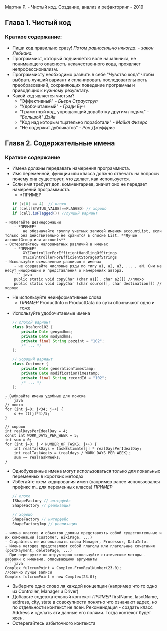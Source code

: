 Мартин Р. - Чистый код. Cоздание, анализ и рефакторинг - 2019

## Глава 1. Чистый код

### Краткое содержание:
- Пиши код правильно сразу!
	*Потом равносильно никогда.  -  закон Лебиана.*
- Программист, который подчиняется воле начальника, не понимающего опасность некачественного кода, проявляет непрофессионализм.
- Программисту необходимо развить в себе "Чувство кода" чтобы выбрать лучший вариант и спланировать последовательность преобразований, сохраняющих поведение программы и приводящих к нужному результату.
- Какой код является чистым?
	- "Эффективный" - *Бьерн Страуструп*
	- "Удобочитаемый" - *Грэди Буч*
	- "Грамотный код, упрощающий доработку другим людям." - *"Большой" Дэйв*
	- "Код над которым тщательно поработали"  -  *Майкл Физерс*
	- "Не содержит дубликатов" - *Рон Джеффрис*

## Глава 2. Содержательные имена

### Краткое содержание
- Имена должны передавать намерения программиста.
- Имя переменной, функции или класса должно отвечать на вопросы почему она существует, что делает, как используется.
- Если имя требует доп. комментариев, значит оно не передает намерений программиста.
	- *ПРИМЕР
	``` java
	if (x[0] == 4)  // плохо
	if (cell[STATUS_VALUE]==FLAGGED) // хорошо
	if (cell.isFlagged()) //лучший вариант
```
- Избегайте дезинформации
	- *ПРИМЕР*
		не обозначайте группу учетных записей именем accountList, если только она действительно не хранится в списке List. **Лучше accountGroup или accounts**
- Остерегайтесь малозаметных различий в именах
	- *ПРИМЕР*
		XYZControllerForEfficientHandlingOfStrings
		XYZColntrollerForEfficientStorageOfStrings
- Используйте осмысленные различия в именах
	- не создавайте числовые ряды по типу a1, a2, a3, ... , aN. Они не несут информации и представления о намерениях автора.
	``` java
	public static void copyChar (char a1[], char a2[]) //плохо
	public static void copyChar (char source[], char destination[]) //хорошо	
```
- Не используйте неинформативные слова
	- *ПРИМЕР*
		ProductInfo и ProductData по сути обозначают одно и тоже
- Используйте удобочитаемые имена
	``` java
	// плохой вариант
	class DtaRcrd102 { 
		private Date genymdhms; 
		private Date modymdhms; 
		private final String pszqint = "102"; 
		/* ... */ 
	}; 

	// хороший вариант
	class Customer { 
		private Date generationTimestamp; 
		private Date modificationTimestamp; 
		private final String recordId = "102"; 
		/* ... */ 
	};
```
- Выбирайте имена удобные для поиска
``` java
// плохо
for (int j=0; j<34; j++) { 
	s += (t[j]*4)/5; 
} 

// хорошо
int realDaysPerIdealDay = 4; 
const int WORK_DAYS_PER_WEEK = 5; 
int sum = 0; 
for (int j=0; j < NUMBER_OF_TASKS; j++) { 
	int realTaskDays = taskEstimate[j] * realDaysPerIdealDay; 
	int realTaskWeeks = (realdays / WORK_DAYS_PER_WEEK); 
	sum += realTaskWeeks; 
}
```
- Однобуквенные имена могут использоваться только для локальных переменных в коротких методах
- Избегайте схем кодирования имен (например ранее использовался префикс m_  для переменных класса)
	  *ПРИМЕР*
	 ``` java
	// плохо
	IShapeFactory // интерфейс
	ShapeFactory // реализация

	// хорошо
	ShapeFactory // интерфейс
	ShapeFactoryImp // реализация
```
- имена классов и объектов должны представлять собой существительные и их комбинации (Customer, WikiPage, ...)
- Старайтесь не использовать слова Manager, Processor, DataInfo.
- Имена методов представляют собой глаголы или глагольные сочетания (postPayment, deletePage, ...)
- При перегрузке конструкторов используйте статические методы - фабрики с именами, описывающими аргументы
``` java
Complex fulcrumPoint = Complex.FromRealNumber(23.0); 
//обычно лучше записи 
Complex fulcrumPoint = new Complex(23.0);
```
- Выберите одно слово ля каждой концепции (например что то одно из Controller, Manager и Driver)
- Добавьте содержательный контекст
		*ПРИМЕР*
		firstName, lasctName, address, city, state в совокупности понятно что означают адрес, но по отдельности контекст не ясен.
		Рекомендация - создать класс Address и сделать эти данные его полями. Тогда контекст будет ясен.
- Остерегайтесь избыточного контекста
